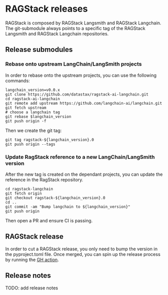 # RAGStack releases

RAGStack is composed by RAGStack Langsmith and RAGStack Langchain.
The git-submodule always points to a specific tag of the RAGStack Langsmith and RAGStack Langchain repositories.

## Release submodules

### Rebase onto upstream LangChain/LangSmith projects
In order to rebase onto the upstream projects, you can use the following commands:

```shell
langchain_version=v0.0.x
git clone https://github.com/datastax/ragstack-ai-langchain.git
cd ragstack-ai-langchain
git remote add upstream https://github.com/langchain-ai/langchain.git
git fetch upstream
# choose a langchain tag
git rebase $langchain_version
git push origin -f
```

Then we create the git tag:
```shell
git tag ragstack-${langchain_version}.0
git push origin --tags 
```

### Update RagStack reference to a new LangChain/LangSmith version
After the new tag is created on the dependant projects, you can update the reference in the RagStack repository.

```shell
cd ragstack-langchain
git fetch origin
git checkout ragstack-${langchain_version}.0
cd ..
git commit -am "Bump langchain to ${langchain_version}"
git push origin
```
Then open a PR and ensure CI is passing.

## RAGStack release
In order to cut a RAGStack release, you only need to bump the version in the pyproject.toml file.
Once merged, you can spin up the release process by running the [GH action](https://github.com/datastax/ragstack-ai/actions/workflows/release.yml).

## Release notes
TODO: add release notes